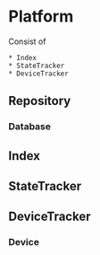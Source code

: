 # Platform

Consist of

    * Index
    * StateTracker
    * DeviceTracker

## Repository
### Database
## Index
## StateTracker
## DeviceTracker
### Device

